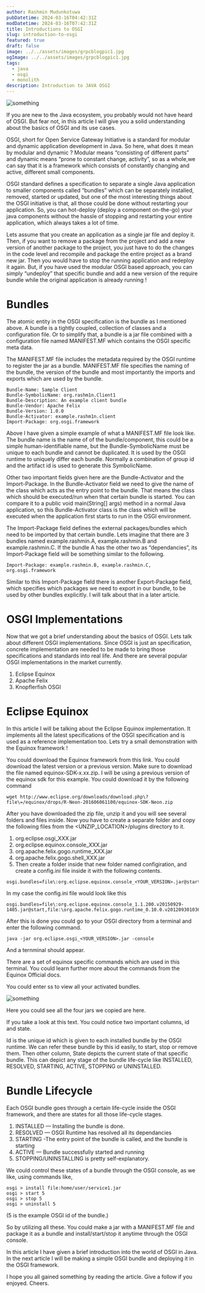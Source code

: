 ```yaml
---
author: Rashmin Mudunkotuwa
pubDatetime: 2024-03-16T04:42:31Z
modDatetime: 2024-03-16T07:42:31Z
title: Introductions to OSGI
slug: introduction-to-osgi
featured: true
draft: false
image: ../../assets/images/grpcblogpic1.jpg
ogImage: ../../assets/images/grpcblogpic1.jpg
tags:
  - java
  - osgi
  - monolith
description: Introduction to JAVA OSGI
---
```


![something](@assets/images/osgipic.jpg)

If you are new to the Java ecosystem, you probably would not have heard of OSGI. But fear not, in this article I will give you a solid understanding about the basics of OSGI and its use cases.

OSGI, short for Open Service Gateway Initiative is a standard for modular and dynamic application development in Java. So here, what does it mean by modular and dynamic ? Modular means “consisting of different parts” and dynamic means “prone to constant change, activity”, so as a whole,we can say that it is a framework which consists of constantly changing and active, different small components.

OSGI standard defines a specification to separate a single Java application to smaller components called “bundles” which can be separately installed, removed, started or updated, but one of the most interesting things about the OSGI initiative is that, all those could be done without restarting your application. So, you can hot-deploy (deploy a component on-the-go) your java components without the hassle of stopping and restarting your entire application, which always takes a lot of time.

Lets assume that you create an application as a single jar file and deploy it. Then, if you want to remove a package from the project and add a new version of another package to the project, you just have to do the changes in the code level and recompile and package the entire project as a brand new jar. Then you would have to stop the running application and redeploy it again. But, if you have used the modular OSGI based approach, you can simply “undeploy” that specific bundle and add a new version of the require bundle while the original application is already running !

# Bundles

The atomic entity in the OSGI specification is the bundle as I mentioned above. A bundle is a tightly coupled, collection of classes and a configuration file. Or to simplify that, a bundle is a jar file combined with a configuration file named MANIFEST.MF which contains the OSGI specific meta data.

The MANIFEST.MF file includes the metadata required by the OSGI runtime to register the jar as a bundle. MANIFEST.MF file specifies the naming of the bundle, the version of the bundle and most importantly the imports and exports which are used by the bundle.

```MF
Bundle-Name: Sample Client
Bundle-SymbolicName: org.rashm1n.Client1
Bundle-Description: An example client bundle
Bundle-Vendor: Apache Felix
Bundle-Version: 1.0.0
Bundle-Activator: example.rashm1n.client
Import-Package: org.osgi.framework
```

Above I have given a simple example of what a MANIFEST.MF file look like. The bundle name is the name of of the bundle/component, this could be a simple human-identifiable name, but the Bundle-SymbolicName must be unique to each bundle and cannot be duplicated. It is used by the OSGI runtime to uniquely differ each bundle. Normally a combination of group id and the artifact id is used to generate this SymbolicName.

Other two important fields given here are the Bundle-Activator and the Import-Package. In the Bundle-Activator field we need to give the name of the class which acts as the entry point to the bundle. That means the class which should be executed/run when that certain bundle is started. You can compare it to a public void main(String[] args) method in a normal Java application, so this Bundle-Activator class is the class which will be executed when the application first starts to run in the OSGI environment.

The Import-Package field defines the external packages/bundles which need to be imported by that certain bundle. Lets imagine that there are 3 bundles named example.rashmin.A, example.rashmin.B and example.rashmin.C. If the bundle A has the other two as “dependancies”, its Import-Package field will be something similar to the following.

```MF
Import-Package: example.rashmin.B, example.rashmin.C, org.osgi.framework
```

Similar to this Import-Package field there is another Export-Package field, which specifies which packages we need to export in our bundle, to be used by other bundles explicitly. I will talk about that in a later article.

# OSGI Implementations

Now that we got a brief understanding about the basics of OSGI. Lets talk about different OSGI implementations. Since OSGI is just an specification, concrete implementation are needed to be made to bring those specifications and standards into real life. And there are several popular OSGI implementations in the market currently.

1. Eclipse Equinox
2. Apache Felix
3. Knopflerfish OSGI

# Eclipse Equinox

In this article I will be talking about the Eclipse Equinox implementation. It implements all the latest specifications of the OSGI specification and is used as a reference implementation too. Lets try a small demonstration with the Equinox framework !

You could download the Equinox framework from this link. You could download the latest version or a previous version. Make sure to download the file named equinox-SDK-x.xx.zip. I will be using a previous version of the equinox sdk for this example. You could download it by the following command

```
wget http://www.eclipse.org/downloads/download.php\?file\=/equinox/drops/R-Neon-201606061100/equinox-SDK-Neon.zip
```

After you have downloaded the zip file, unzip it and you will see several folders and files inside. Now you have to create a separate folder and copy the following files from the <UNZIP_LOCATION>/plugins directory to it.

1. org.eclipse.osgi_XXX.jar
2. org.eclipse.equinox.console_XXX.jar
3. org.apache.felix.gogo.runtime_XXX.jar
4. org.apache.felix.gogo.shell_XXX.jar
5. Then create a folder inside that new folder named configiration, and create a config.ini file inside it with the following contents.

```
osgi.bundles=file\:org.eclipse.equinox.console_<YOUR_VERSION>.jar@start,file:\org.apache.felix.gogo.runtime_<YOUR_VERSION>.jar@start,file:\org.apache.felix.gogo.shell_<YOUR_VERSION>.jar@start
```

In my case the config.ini file would look like this

```
osgi.bundles=file\:org.eclipse.equinox.console_1.1.200.v20150929-1405.jar@start,file:\org.apache.felix.gogo.runtime_0.10.0.v201209301036.jar@start,file:\org.apache.felix.gogo.shell_0.10.0.v201212101605.jar@start
```

After this is done you could go to your OSGI directory from a terminal and enter the following command.

```
java -jar org.eclipse.osgi_<YOUR_VERSION>.jar -console
```

And a ternminal should appear.

There are a set of equinox specific commands which are used in this terminal. You could learn further more about the commands from the Equinox Official docs.

You could enter ss to view all your activated bundles.

![something](@assets/images/osgiimage1.webp)

Here you could see all the four jars we copied are here.

If you take a look at this text. You could notice two important columns, id and state.

Id is the unique id which is given to each installed bundle by the OSGI runtime. We can refer these bundle by this id easily, to start, stop or remove them. Then other column, State depicts the current state of that specific bundle. This can depict any stage of the bundle life-cycle like INSTALLED, RESOLVED, STARTING, ACTIVE, STOPPING or UNINSTALLED.

# Bundle Lifecycle

Each OSGI bundle goes through a certain life-cycle inside the OSGI framework, and there are states for all those life-cycle stages.

1. INSTALLED — Installing the bundle is done.
2. RESOLVED — OSGI Runtime has resolved all its dependancies
3. STARTING -The entry point of the bundle is called, and the bundle is starting
4. ACTIVE — Bundle successfully started and running
5. STOPPING/UNINSTALLING is pretty self-explanatory.

We could control these states of a bundle through the OSGI console, as we like, using commands like,

```
osgi > install file:home/user/service1.jar
osgi > start 5
osgi > stop 5
osgi > uninstall 5
```

(5 is the example OSGI id of the bundle.)

So by utilizing all these. You could make a jar with a MANIFEST.MF file and package it as a bundle and install/start/stop it anytime through the OSGI console.

In this article I have given a brief introduction into the world of OSGI in Java. In the next article I will be making a simple OSGI bundle and deploying it in the OSGI framework.

I hope you all gained something by reading the article. Give a follow if you enjoyed. Cheers.
